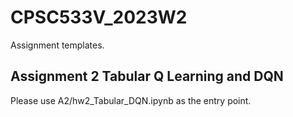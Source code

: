 # CPSC533V_2023W2
Assignment templates.

## Assignment 2 Tabular Q Learning and DQN
Please use A2/hw2_Tabular_DQN.ipynb as the entry point.